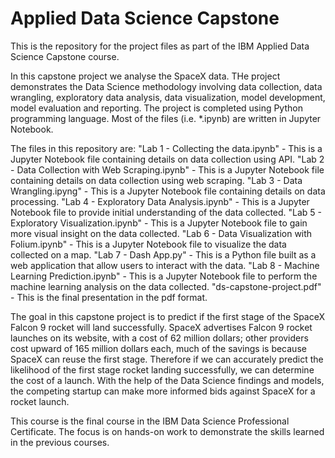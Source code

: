 # Applied Data Science Capstone

This is the repository for the project files as part of the IBM Applied Data Science Capstone course.

In this capstone project we analyse the SpaceX data. THe project demonstrates the Data Science methodology involving data collection, data wrangling, exploratory data analysis, data visualization, model development, model evaluation and reporting. The project is completed using Python programming language. Most of the files (i.e. \*.ipynb) are written in Jupyter Notebook.

The files in this repository are:
"Lab 1 - Collecting the data.ipynb" - This is a Jupyter Notebook file containing details on data collection using API.
"Lab 2 - Data Collection with Web Scraping.ipynb" - This is a Jupyter Notebook file containing details on data collection using web scraping.
"Lab 3 - Data Wrangling.ipyng" - This is a Jupyter Notebook file containing details on data processing.
"Lab 4 - Exploratory Data Analysis.ipynb" - This is a Jupyter Notebook file to provide initial understanding of the data collected.
"Lab 5 - Exploratory Visualization.ipynb" - This is a Jupyter Notebook file to gain more visual insight on the data collected.
"Lab 6 - Data Visualization with Folium.ipynb" - This is a Jupyter Notebook file to visualize the data collected on a map.
"Lab 7 - Dash App.py" - This is a Python file built as a web application that allow users to interact with the data.
"Lab 8 - Machine Learning Prediction.ipynb" - This is a Jupyter Notebook file to perform the machine learning analysis on the data collected.
"ds-capstone-project.pdf" - This is the final presentation in the pdf format.

The goal in this capstone project is to predict if the first stage of the SpaceX Falcon 9 rocket will land successfully. SpaceX advertises Falcon 9 rocket launches on its website, with a cost of 62 million dollars; other providers cost upward of 165 million dollars each, much of the savings is because SpaceX can reuse the first stage. Therefore if we can accurately predict the likelihood of the first stage rocket landing successfully, we can determine the cost of a launch. With the help of the Data Science findings and models, the competing startup can make more informed bids against SpaceX for a rocket launch. 

This course is the final course in the IBM Data Science Professional Certificate. The focus is on hands-on work to demonstrate the skills learned in the previous courses.

